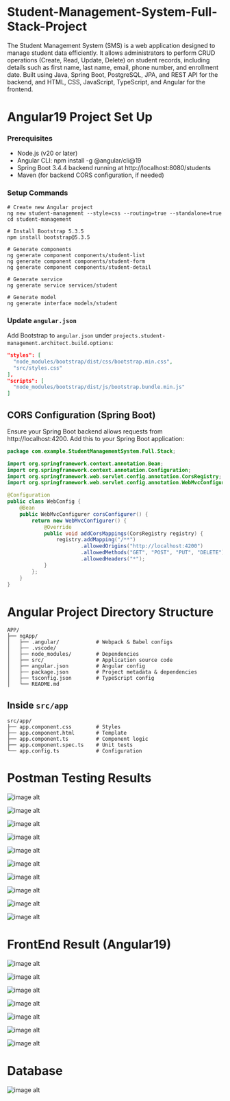 # Student-Management-System-Full-Stack-Project
The Student Management System (SMS) is a web application designed to manage student data efficiently. It allows administrators to perform CRUD operations (Create, Read, Update, Delete) on student records, including details such as first name, last name, email, phone number, and enrollment date. Built using Java, Spring Boot, PostgreSQL, JPA, and REST API for the backend, and HTML, CSS, JavaScript, TypeScript, and Angular for the frontend.
# Angular19 Project Set Up
### Prerequisites
  * Node.js (v20 or later)
  * Angular CLI: npm install -g @angular/cli@19
  * Spring Boot 3.4.4 backend running at http://localhost:8080/students
  * Maven (for backend CORS configuration, if needed)
### Setup Commands
```
# Create new Angular project
ng new student-management --style=css --routing=true --standalone=true
cd student-management

# Install Bootstrap 5.3.5
npm install bootstrap@5.3.5

# Generate components
ng generate component components/student-list
ng generate component components/student-form
ng generate component components/student-detail

# Generate service
ng generate service services/student

# Generate model
ng generate interface models/student
```

### Update `angular.json`
Add Bootstrap to `angular.json` under `projects.student-management.architect.build.options`:

```.json
"styles": [
  "node_modules/bootstrap/dist/css/bootstrap.min.css",
  "src/styles.css"
],
"scripts": [
  "node_modules/bootstrap/dist/js/bootstrap.bundle.min.js"
]
```
## CORS Configuration (Spring Boot)
Ensure your Spring Boot backend allows requests from http://localhost:4200. Add this to your Spring Boot application:

```.java
package com.example.StudentManagementSystem.Full.Stack;

import org.springframework.context.annotation.Bean;
import org.springframework.context.annotation.Configuration;
import org.springframework.web.servlet.config.annotation.CorsRegistry;
import org.springframework.web.servlet.config.annotation.WebMvcConfigurer;

@Configuration
public class WebConfig {
    @Bean
    public WebMvcConfigurer corsConfigurer() {
        return new WebMvcConfigurer() {
            @Override
            public void addCorsMappings(CorsRegistry registry) {
                registry.addMapping("/**")
                        .allowedOrigins("http://localhost:4200")
                        .allowedMethods("GET", "POST", "PUT", "DELETE")
                        .allowedHeaders("*");
            }
        };
    }
}
```
# Angular Project Directory Structure
```
APP/
├── ngApp/
│   ├── .angular/            # Webpack & Babel configs
│   ├── .vscode/
│   ├── node_modules/        # Dependencies
│   ├── src/                 # Application source code
│   ├── angular.json         # Angular config
│   ├── package.json         # Project metadata & dependencies
│   ├── tsconfig.json        # TypeScript config
│   └── README.md
```


## Inside `src/app`

```
src/app/
├── app.component.css        # Styles
├── app.component.html       # Template
├── app.component.ts         # Component logic
├── app.component.spec.ts    # Unit tests
└── app.config.ts            # Configuration
```



# Postman Testing Results
![image alt](https://github.com/PratikshaSolat3987/Student-Management-System-Full-Stack-Project/blob/3c48ac27d787dca36978215fa4144bc27302edd7/2025-04-20%20(6).png)


![image alt](https://github.com/PratikshaSolat3987/Student-Management-System-Full-Stack-Project/blob/231b29b2fe26677e04d47054920bacace91e68ef/2025-04-20%20(7).png)


![image alt](https://github.com/PratikshaSolat3987/Student-Management-System-Full-Stack-Project/blob/231b29b2fe26677e04d47054920bacace91e68ef/2025-04-20%20(8).png)


![image alt](https://github.com/PratikshaSolat3987/Student-Management-System-Full-Stack-Project/blob/231b29b2fe26677e04d47054920bacace91e68ef/2025-04-20%20(9).png)


![image alt](https://github.com/PratikshaSolat3987/Student-Management-System-Full-Stack-Project/blob/231b29b2fe26677e04d47054920bacace91e68ef/2025-04-20%20(10).png)


![image alt](https://github.com/PratikshaSolat3987/Student-Management-System-Full-Stack-Project/blob/231b29b2fe26677e04d47054920bacace91e68ef/2025-04-20%20(11).png)


![image alt](https://github.com/PratikshaSolat3987/Student-Management-System-Full-Stack-Project/blob/231b29b2fe26677e04d47054920bacace91e68ef/2025-04-20%20(12).png)


![image alt](https://github.com/PratikshaSolat3987/Student-Management-System-Full-Stack-Project/blob/231b29b2fe26677e04d47054920bacace91e68ef/2025-04-20%20(13).png)


![image alt](https://github.com/PratikshaSolat3987/Student-Management-System-Full-Stack-Project/blob/231b29b2fe26677e04d47054920bacace91e68ef/2025-04-20%20(14).png)


![image alt](https://github.com/PratikshaSolat3987/Student-Management-System-Full-Stack-Project/blob/231b29b2fe26677e04d47054920bacace91e68ef/2025-04-20%20(15).png)



# FrontEnd Result (Angular19)

![image alt](https://github.com/PratikshaSolat3987/Student-Management-System-Full-Stack-Project/blob/82bc0083b6a9d8e80f98585a0faf267b377b81b2/Screenshot%202025-04-22%20183753.png)


![image alt](https://github.com/PratikshaSolat3987/Student-Management-System-Full-Stack-Project/blob/82bc0083b6a9d8e80f98585a0faf267b377b81b2/Screenshot%202025-04-22%20183914.png)


![image alt](https://github.com/PratikshaSolat3987/Student-Management-System-Full-Stack-Project/blob/cfafae1e847ae76ef3365611a4993816d1c1281d/Screenshot%202025-04-22%20183937.png)


![image alt](https://github.com/PratikshaSolat3987/Student-Management-System-Full-Stack-Project/blob/cfafae1e847ae76ef3365611a4993816d1c1281d/Screenshot%202025-04-22%20183953.png)


![image alt](https://github.com/PratikshaSolat3987/Student-Management-System-Full-Stack-Project/blob/cfafae1e847ae76ef3365611a4993816d1c1281d/Screenshot%202025-04-22%20184019.png)


![image alt](https://github.com/PratikshaSolat3987/Student-Management-System-Full-Stack-Project/blob/cfafae1e847ae76ef3365611a4993816d1c1281d/Screenshot%202025-04-22%20184055.png)


![image alt](https://github.com/PratikshaSolat3987/Student-Management-System-Full-Stack-Project/blob/f4610333901c08e8ca84ab969299eee17a58ec85/Screenshot%202025-05-01%20111647.png)


# Database 
![image alt](https://github.com/PratikshaSolat3987/Student-Management-System-Full-Stack-Project/blob/52f03983bbc89e20a826895e8b903a57c930b6da/Screenshot%202025-05-01%20110117.png)













